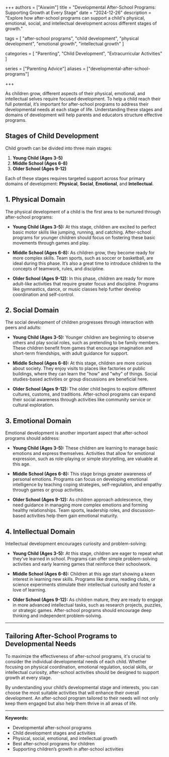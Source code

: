 +++
authors = ["Aixwim"]
title = "Developmental After-School Programs: Supporting Growth at Every Stage"
date = "2024-12-26"
description = "Explore how after-school programs can support a child's physical, emotional, social, and intellectual development across different stages of growth."

tags = [
  "after-school programs",
  "child development",
  "physical development",
  "emotional growth",
  "intellectual growth"
]

categories = [
  "Parenting",
  "Child Development",
  "Extracurricular Activities"
]

series = ["Parenting Advice"]
aliases = ["developmental-after-school-programs"]

+++

As children grow, different aspects of their physical, emotional, and intellectual selves require focused development. To help a child reach their full potential, it’s important for after-school programs to address their developmental needs at each stage of life. Understanding these stages and domains of development will help parents and educators structure effective programs.

<!--more-->

## Stages of Child Development

Child growth can be divided into three main stages:

1. **Young Child (Ages 3-5)**
2. **Middle School (Ages 6-8)**
3. **Older School (Ages 9-12)**

Each of these stages requires targeted support across four primary domains of development: **Physical**, **Social**, **Emotional**, and **Intellectual**.

## 1. **Physical Domain**

The physical development of a child is the first area to be nurtured through after-school programs:

- **Young Child (Ages 3-5):** At this stage, children are excited to perfect basic motor skills like jumping, running, and catching. After-school programs for younger children should focus on fostering these basic movements through games and play.

- **Middle School (Ages 6-8):** As children grow, they become ready for more complex skills. Team sports, such as soccer or basketball, are ideal during this phase. It’s also a great time to introduce children to the concepts of teamwork, rules, and discipline.

- **Older School (Ages 9-12):** In this phase, children are ready for more adult-like activities that require greater focus and discipline. Programs like gymnastics, dance, or music classes help further develop coordination and self-control.

## 2. **Social Domain**

The social development of children progresses through interaction with peers and adults:

- **Young Child (Ages 3-5):** Younger children are beginning to observe others and play social roles, such as pretending to be family members. These children benefit from games that encourage imagination and short-term friendships, with adult guidance for support.

- **Middle School (Ages 6-8):** At this stage, children are more curious about society. They enjoy visits to places like factories or public buildings, where they can learn the "how" and "why" of things. Social studies-based activities or group discussions are beneficial here.

- **Older School (Ages 9-12):** The older child begins to explore different cultures, customs, and traditions. After-school programs can expand their social awareness through activities like community service or cultural exploration.

## 3. **Emotional Domain**

Emotional development is another important aspect that after-school programs should address:

- **Young Child (Ages 3-5):** These children are learning to manage basic emotions and express themselves. Activities that allow for emotional expression, such as role-playing or simple storytelling, are valuable at this age.

- **Middle School (Ages 6-8):** This stage brings greater awareness of personal emotions. Programs can focus on developing emotional intelligence by teaching coping strategies, self-regulation, and empathy through games or group activities.

- **Older School (Ages 9-12):** As children approach adolescence, they need guidance in managing more complex emotions and forming healthy relationships. Team sports, leadership roles, and discussion-based activities help them gain emotional maturity.

## 4. **Intellectual Domain**

Intellectual development encourages curiosity and problem-solving:

- **Young Child (Ages 3-5):** At this stage, children are eager to repeat what they’ve learned in school. Programs can offer simple problem-solving activities and early learning games that reinforce their schoolwork.

- **Middle School (Ages 6-8):** Children at this age start showing a keen interest in learning new skills. Programs like drama, reading clubs, or science experiments stimulate their intellectual curiosity and foster a love of learning.

- **Older School (Ages 9-12):** As children mature, they are ready to engage in more advanced intellectual tasks, such as research projects, puzzles, or strategic games. After-school programs should encourage deep thinking and independent problem-solving.

---

## Tailoring After-School Programs to Developmental Needs

To maximize the effectiveness of after-school programs, it's crucial to consider the individual developmental needs of each child. Whether focusing on physical coordination, emotional regulation, social skills, or intellectual curiosity, after-school activities should be designed to support growth at every stage.

By understanding your child’s developmental stage and interests, you can choose the most suitable activities that will enhance their overall development. An after-school program tailored to their needs will not only keep them engaged but also help them thrive in all areas of life.

---

**Keywords:**
- Developmental after-school programs
- Child development stages and activities
- Physical, social, emotional, and intellectual growth
- Best after-school programs for children
- Supporting children’s growth in after-school activities
